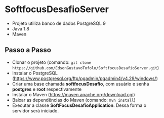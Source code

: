 # SoftfocusDesafioServer

* Projeto utiliza banco de dados PostgreSQL 9
* Java 1.8
* Maven

## Passo a Passo 
 
* Clonar o projeto (comando: `git clone https://github.com/EdsonGustavoTofolo/SoftfocusDesafioServer.git`)
* Instalar o PostgreSQL (https://www.postgresql.org/ftp/pgadmin/pgadmin4/v4.29/windows/)
* Criar uma base chamada __softfocusDesafio__, com usuário e senha __postgres__ e __root__ respectivamente
* Instalar o Maven (https://maven.apache.org/download.cgi)
* Baixar as dependências do Maven (comando: `mvn install`)
* Executar a classe __SoftFocusDesafioApplication__.  Dessa forma o servidor será  iniciado.

